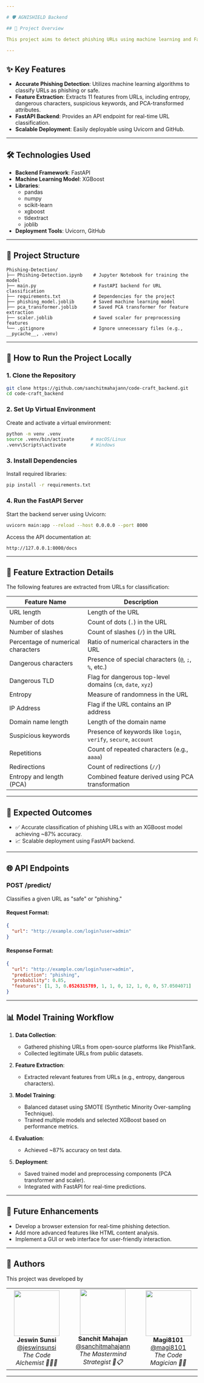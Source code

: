 ```yaml
---

# 🛡️ AGNISHIELD Backend

## 📄 Project Overview

This project aims to detect phishing URLs using machine learning and FastAPI. The system analyzes various features extracted from URLs to classify them as either "safe" or "phishing." It leverages an XGBoost model trained on a balanced dataset of legitimate and phishing URLs, with preprocessing and feature extraction steps implemented in Python.

---
```


## ✨ Key Features

- **Accurate Phishing Detection**: Utilizes machine learning algorithms to classify URLs as phishing or safe.
- **Feature Extraction**: Extracts 11 features from URLs, including entropy, dangerous characters, suspicious keywords, and PCA-transformed attributes.
- **FastAPI Backend**: Provides an API endpoint for real-time URL classification.
- **Scalable Deployment**: Easily deployable using Uvicorn and GitHub.

---

## 🛠️ Technologies Used

- **Backend Framework**: FastAPI
- **Machine Learning Model**: XGBoost
- **Libraries**:
  - pandas
  - numpy
  - scikit-learn
  - xgboost
  - tldextract
  - joblib
- **Deployment Tools**: Uvicorn, GitHub

---

## 📂 Project Structure

```
Phishing-Detection/
├── Phishing-Detection.ipynb    # Jupyter Notebook for training the model
├── main.py                     # FastAPI backend for URL classification
├── requirements.txt            # Dependencies for the project
├── phishing_model.joblib       # Saved machine learning model
├── pca_transformer.joblib      # Saved PCA transformer for feature extraction
├── scaler.joblib               # Saved scaler for preprocessing features
└── .gitignore                  # Ignore unnecessary files (e.g., __pycache__, .venv)
```

---

## 🚀 How to Run the Project Locally

### **1. Clone the Repository**
```bash
git clone https://github.com/sanchitmahajann/code-craft_backend.git
cd code-craft_backend
```

### **2. Set Up Virtual Environment**
Create and activate a virtual environment:
```bash
python -m venv .venv
source .venv/bin/activate      # macOS/Linux
.venv\Scripts\activate         # Windows
```

### **3. Install Dependencies**
Install required libraries:
```bash
pip install -r requirements.txt
```

### **4. Run the FastAPI Server**
Start the backend server using Uvicorn:
```bash
uvicorn main:app --reload --host 0.0.0.0 --port 8000
```

Access the API documentation at:
```
http://127.0.0.1:8000/docs
```

---

## 📝 Feature Extraction Details

The following features are extracted from URLs for classification:

| Feature Name                | Description                                                                 |
|-----------------------------|-----------------------------------------------------------------------------|
| URL length                  | Length of the URL                                                          |
| Number of dots              | Count of dots (`.`) in the URL                                              |
| Number of slashes           | Count of slashes (`/`) in the URL                                           |
| Percentage of numerical characters | Ratio of numerical characters in the URL                                |
| Dangerous characters        | Presence of special characters (`@`, `;`, `%`, etc.)                       |
| Dangerous TLD               | Flag for dangerous top-level domains (`cm`, `date`, `xyz`)                 |
| Entropy                     | Measure of randomness in the URL                                            |
| IP Address                  | Flag if the URL contains an IP address                                      |
| Domain name length          | Length of the domain name                                                  |
| Suspicious keywords         | Presence of keywords like `login`, `verify`, `secure`, `account`           |
| Repetitions                 | Count of repeated characters (e.g., `aaaa`)                                |
| Redirections                | Count of redirections (`//`)                                               |
| Entropy and length (PCA)    | Combined feature derived using PCA transformation                          |

---

## 🎯 Expected Outcomes

- ✅ Accurate classification of phishing URLs with an XGBoost model achieving ~87% accuracy.
- 📈 Scalable deployment using FastAPI backend.

---

## 🌐 API Endpoints

### **POST /predict/**
Classifies a given URL as "safe" or "phishing."

#### Request Format:
```json
{
  "url": "http://example.com/login?user=admin"
}
```

#### Response Format:
```json
{
  "url": "http://example.com/login?user=admin",
  "prediction": "phishing",
  "probability": 0.85,
  "features": [1, 3, 0.0526315789, 1, 1, 0, 12, 1, 0, 0, 57.0504071]
}
```

---

## 📊 Model Training Workflow

1. **Data Collection**:
   - Gathered phishing URLs from open-source platforms like PhishTank.
   - Collected legitimate URLs from public datasets.

2. **Feature Extraction**:
   - Extracted relevant features from URLs (e.g., entropy, dangerous characters).

3. **Model Training**:
   - Balanced dataset using SMOTE (Synthetic Minority Over-sampling Technique).
   - Trained multiple models and selected XGBoost based on performance metrics.

4. **Evaluation**:
   - Achieved ~87% accuracy on test data.

5. **Deployment**:
   - Saved trained model and preprocessing components (PCA transformer and scaler).
   - Integrated with FastAPI for real-time predictions.

---

## 🔧 Future Enhancements

- Develop a browser extension for real-time phishing detection.
- Add more advanced features like HTML content analysis.
- Implement a GUI or web interface for user-friendly interaction.

---

## 👥 Authors

This project was developed by <p align="center">
  <table>
    <tr>
      <td align="center">
        <img src="https://avatars.githubusercontent.com/jeswinsunsi" width="120" height="120"><br>
        <b>Jeswin Sunsi</b><br>
        <a href="https://github.com/jeswinsunsi">@jeswinsunsi</a><br>
        <i>The Code Alchemist 🧙‍♂️✨</i>
      </td>
      <td align="center">
        <img src="https://avatars.githubusercontent.com/sanchitmahajann" width="120" height="120"><br>
        <b>Sanchit Mahajan</b><br>
        <a href="https://github.com/sanchitmahajann">@sanchitmahajann</a><br>
        <i>The Mastermind Strategist 🎯📋</i>
      </td>
      <td align="center">
        <img src="https://avatars.githubusercontent.com/magi8101" width="120" height="120"><br>
        <b>Magi8101</b><br>
        <a href="https://github.com/magi8101">@magi8101</a><br>
        <i>The Code Magician 🎩🔥</i>
      </td>
    </tr>
  </table>
</p>

---
